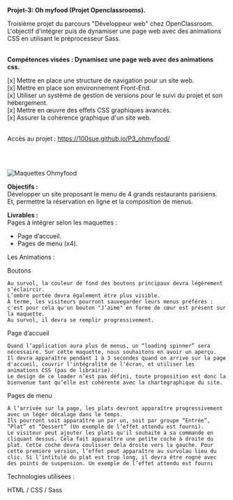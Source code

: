 <strong>Projet-3: Oh myfood (Projet Openclassrooms).</strong>

Troisième projet du parcours "Développeur web" chez OpenClassroom.<br>
L'objectif d'intégrer puis de dynamiser une page web avec des animations CSS en utilisant le préprocesseur Sass.<br>
<br>

<strong>Compétences visées : Dynamisez une page web avec des animations css.</strong><br>

[x]  Mettre en place une structure de navigation pour un site web.<br>
[x]  Mettre en place son environnement Front-End.<br>
[x]  Utiliser un système de gestion de versions pour le suivi du projet et son hébergement.<br>
[x]  Mettre en œuvre des effets CSS graphiques avancés.<br>
[x]  Assurer la cohérence graphique d'un site web.<br>
<br>

Accès au projet : https://100sue.github.io/P3_ohmyfood/ 

<br>
<br>

![Maquettes Ohmyfood](https://user-images.githubusercontent.com/90606431/136688997-04a2ac10-b014-4fc2-90ea-3ab74d9f5445.jpg)


<strong>Objectifs :<br></strong>
Développer un site proposant le menu de 4 grands restaurants parisiens.<br>
Et, permettre la réservation en ligne et la composition de menus.<br>

<strong>Livrables :<br></strong>
Pages à intégrer selon les maquettes :<br>
- Page d’accueil.<br>
- Pages de menu (x4).<br>


Les Animations :

Boutons

    Au survol, la couleur de fond des boutons principaux devra légèrement s’éclaircir. 
    L’ombre portée devra également être plus visible.
    À terme, les visiteurs pourront sauvegarder leurs menus préférés : c'est pour cela qu'un bouton "J’aime" en forme de cœur est présent sur la maquette. 
    Au survol, il devra se remplir progressivement.

Page d’accueil

    Quand l’application aura plus de menus, un “loading spinner” sera nécessaire. Sur cette maquette, nous souhaitons en avoir un aperçu. 
    Il devra apparaître pendant 1 à 3 secondes quand on arrive sur la page d'accueil, couvrir l'intégralité de l'écran, et utiliser les animations CSS (pas de librairie).
    Le design de ce loader n’est pas défini, toute proposition est donc la bienvenue tant qu’elle est cohérente avec la chartegraphique du site.

Pages de menu

    À l’arrivée sur la page, les plats devront apparaître progressivement avec un léger décalage dans le temps. 
    Ils pourront soit apparaître un par un, soit par groupe “Entrée”, “Plat” et “Dessert” (Un exemple de l’effet attendu est fourni).
    Le visiteur peut ajouter les plats qu'il souhaite à sa commande en cliquant dessus. Cela fait apparaître une petite coche à droite du plat. Cette coche devra coulisser dela droite vers la gauche. Pour cette première version, l’effet peut apparaître au survolau lieu du clic. Si l’intitulé du plat est trop long, il devra être rogné avec des points de suspension. Un exemple de l’effet attendu est fourni


Technologies utilisées :

HTML / CSS / Sass




